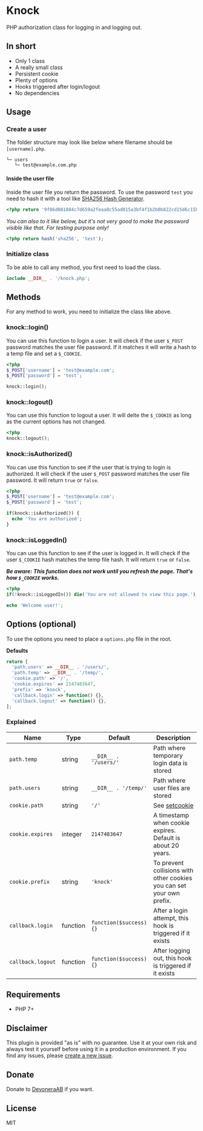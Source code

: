 # Knock

PHP authorization class for logging in and logging out.

## In short

- Only 1 class
- A really small class
- Persistent cookie
- Plenty of options
- Hooks triggered after login/logout
- No dependencies

## Usage

### Create a user

The folder structure may look like below where filename should be `[username].php`.

```text
└─ users
   └─ test@example.com.php
```

#### Inside the user file

Inside the user file you return the password. To use the password `test` you need to hash it with a tool like [SHA256 Hash Generator](https://passwordsgenerator.net/sha256-hash-generator/).

```php
<?php return '9f86d081884c7d659a2feaa0c55ad015a3bf4f1b2b0b822cd15d6c15b0f00a08';
```

*You can also to it like below, but it's not very good to make the password visible like that. For testing purpose only!*

```php
<?php return hash('sha256', 'test');
```

### Initialize class

To be able to call any method, you first need to load the class.

```php
include __DIR__ . '/knock.php';
```

## Methods

For any method to work, you need to initialize the class like above.

### knock::login()

You can use this function to login a user. It will check if the user `$_POST` password matches the user file password. If it matches it will write a hash to a temp file and set a `$_COOKIE`.

```php
<?php
$_POST['username'] = 'test@example.com';
$_POST['password'] = 'test';

knock::login();
```

### knock::logout()

You can use this function to logout a user. It will delte the `$_COOKIE` as long as the current options has not changed.

```php
<?php
knock::logout();
```

### knock::isAuthorized()

You can use this function to see if the user that is trying to login is authorized. It will check if the user `$_POST` password matches the user file password. It will return `true` or `false`.

```php
<?php
$_POST['username'] = 'test@example.com';
$_POST['password'] = 'test';

if(knock::isAuthorized()) {
  echo 'You are authorized';
}
```

### knock::isLoggedIn()

You can use this function to see if the user is logged in. It will check if the user `$_COOKIE` hash matches the temp file hash. It will return `true` or `false`.

***Be aware: This function does not work until you refresh the page. That's how `$_COOKIE` works.***

```php
<?php
if(!knock::isLoggedIn()) die('You are not allowed to view this page.');

echo 'Welcome user!';
```

## Options (optional)

To use the options you need to place a `options.php` file in the root.

**Defaults**

```php
return [
  'path.users' => __DIR__ . '/users/',
  'path.temp' => __DIR__ . '/temp/',
  'cookie.path' => '/',
  'cookie.expires' => 2147483647,
  'prefix' => 'knock',
  'callback.login' => function() {},
  'callback.logout' => function() {},
];
```

### Explained

| Name              | Type     | Default                 | Description                                                                                |
| ----------------- | -------- | ----------------------- | ------------------------------------------------------------------------------------------ |
| `path.temp`       | string   | `__DIR__ . '/users/'`   | Path where temporary login data is stored                                                  |
| `path.users`      | string   | `__DIR__ . '/temp/'`    | Path where user files are stored                                                           |
| `cookie.path`     | string   | `'/'`                   | See [setcookie](http://php.net/manual/en/function.setcookie.php)                           |
| `cookie.expires`  | integer  | `2147483647`       | A timestamp when cookie expires. Default is about 20 years.                                |
| `cookie.prefix`   | string   | `'knock'`               | To prevent collisions with other cookies you can set your own prefix.                      |
| `callback.login`  | function | `function($success) {}` | After a login attempt, this hook is triggered if it exists                                 |
| `callback.logout` | function | `function($success) {}` | After logging out, this hook is triggered if it exists                                     |

## Requirements

- PHP 7+

## Disclaimer

This plugin is provided "as is" with no guarantee. Use it at your own risk and always test it yourself before using it in a production environment. If you find any issues, please [create a new issue](issues/new).

## Donate

Donate to [DevoneraAB](https://www.paypal.me/DevoneraAB) if you want.

## License

MIT